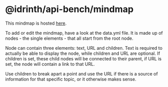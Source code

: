 # @idrinth/api-bench/mindmap

This mindmap is hosted [here](https://mindmap.idrinth-api-ben.ch).

To add or edit the mindmap, have a look at the data.yml file. It is made up of
nodes - the single elements - that all start from the root node.

Node can contain three elements: text, URL and children. Text is required to
actually be able to display the  node, while children and URL  are optional.
If children is set, these child nodes will be connected to their parent, if URL
is  set, the  node will contain a link to that URL.

Use children to break apart  a point and use the URL if there is a source of
information for that specific topic, or it otherwise makes sense.
